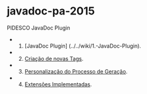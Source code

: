 # javadoc-pa-2015
PIDESCO JavaDoc Plugin

- 1. [JavaDoc Plugin] (../../wiki/1.-JavaDoc-Plugin).
- 2. [Criação de novas Tags](../../wiki/2.-Criação-de-novas-Tags).
- 3. [Personalização do Processo de Geração](../../wiki/3.-Personalização-do-Processo-de-Geração).
- 4. [Extensões Implementadas](../../wiki/4.-Extensões-Implementadas).